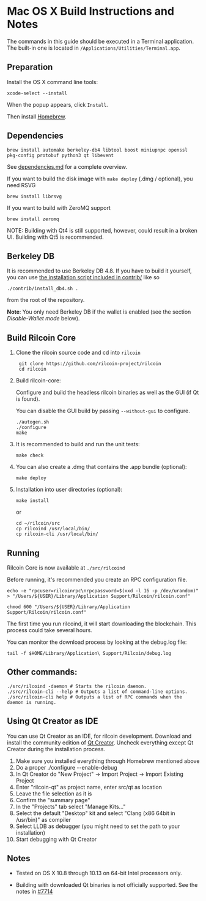 Mac OS X Build Instructions and Notes
====================================
The commands in this guide should be executed in a Terminal application.
The built-in one is located in `/Applications/Utilities/Terminal.app`.

Preparation
-----------
Install the OS X command line tools:

`xcode-select --install`

When the popup appears, click `Install`.

Then install [Homebrew](https://brew.sh).

Dependencies
----------------------

    brew install automake berkeley-db4 libtool boost miniupnpc openssl pkg-config protobuf python3 qt libevent

See [dependencies.md](dependencies.md) for a complete overview.

If you want to build the disk image with `make deploy` (.dmg / optional), you need RSVG

    brew install librsvg

If you want to build with ZeroMQ support
    
    brew install zeromq

NOTE: Building with Qt4 is still supported, however, could result in a broken UI. Building with Qt5 is recommended.

Berkeley DB
-----------
It is recommended to use Berkeley DB 4.8. If you have to build it yourself,
you can use [the installation script included in contrib/](/contrib/install_db4.sh)
like so

```shell
./contrib/install_db4.sh .
```

from the root of the repository.

**Note**: You only need Berkeley DB if the wallet is enabled (see the section *Disable-Wallet mode* below).

Build Rilcoin Core
------------------------

1. Clone the rilcoin source code and cd into `rilcoin`

        git clone https://github.com/rilcoin-project/rilcoin
        cd rilcoin

2.  Build rilcoin-core:

    Configure and build the headless rilcoin binaries as well as the GUI (if Qt is found).

    You can disable the GUI build by passing `--without-gui` to configure.

        ./autogen.sh
        ./configure
        make

3.  It is recommended to build and run the unit tests:

        make check

4.  You can also create a .dmg that contains the .app bundle (optional):

        make deploy

5.  Installation into user directories (optional):

        make install

    or

        cd ~/rilcoin/src
        cp rilcoind /usr/local/bin/
        cp rilcoin-cli /usr/local/bin/

Running
-------

Rilcoin Core is now available at `./src/rilcoind`

Before running, it's recommended you create an RPC configuration file.

    echo -e "rpcuser=rilcoinrpc\nrpcpassword=$(xxd -l 16 -p /dev/urandom)" > "/Users/${USER}/Library/Application Support/Rilcoin/rilcoin.conf"

    chmod 600 "/Users/${USER}/Library/Application Support/Rilcoin/rilcoin.conf"

The first time you run rilcoind, it will start downloading the blockchain. This process could take several hours.

You can monitor the download process by looking at the debug.log file:

    tail -f $HOME/Library/Application\ Support/Rilcoin/debug.log

Other commands:
-------

    ./src/rilcoind -daemon # Starts the rilcoin daemon.
    ./src/rilcoin-cli --help # Outputs a list of command-line options.
    ./src/rilcoin-cli help # Outputs a list of RPC commands when the daemon is running.

Using Qt Creator as IDE
------------------------
You can use Qt Creator as an IDE, for rilcoin development.
Download and install the community edition of [Qt Creator](https://www.qt.io/download/).
Uncheck everything except Qt Creator during the installation process.

1. Make sure you installed everything through Homebrew mentioned above
2. Do a proper ./configure --enable-debug
3. In Qt Creator do "New Project" -> Import Project -> Import Existing Project
4. Enter "rilcoin-qt" as project name, enter src/qt as location
5. Leave the file selection as it is
6. Confirm the "summary page"
7. In the "Projects" tab select "Manage Kits..."
8. Select the default "Desktop" kit and select "Clang (x86 64bit in /usr/bin)" as compiler
9. Select LLDB as debugger (you might need to set the path to your installation)
10. Start debugging with Qt Creator

Notes
-----

* Tested on OS X 10.8 through 10.13 on 64-bit Intel processors only.

* Building with downloaded Qt binaries is not officially supported. See the notes in [#7714](https://github.com/bitcoin/bitcoin/issues/7714)
